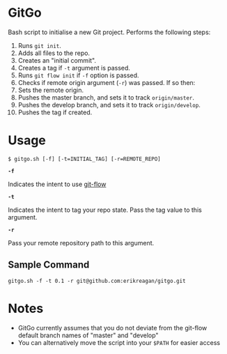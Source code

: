 # GitGo #

Bash script to initialise a new Git project. Performs the following steps:

1. Runs `git init`.
2. Adds all files to the repo.
3. Creates an "initial commit".
4. Creates a tag if `-t` argument is passed.
5. Runs `git flow init` if `-f` option is passed.
6. Checks if remote origin argument (`-r`) was passed. If so then:
7. Sets the remote origin.
8. Pushes the master branch, and sets it to track `origin/master`.
9. Pushes the develop branch, and sets it to track `origin/develop`.
10. Pushes the tag if created.


# Usage #

`$ gitgo.sh [-f] [-t=INITIAL_TAG] [-r=REMOTE_REPO]`

**`-f`**

Indicates the intent to use [git-flow](https://github.com/nvie/gitflow)

**`-t`**

Indicates the intent to tag your repo state. Pass the tag value to this argument.

**`-r`**

Pass your remote repository path to this argument.

Sample Command
--------------

`gitgo.sh -f -t 0.1 -r git@github.com:erikreagan/gitgo.git`


# Notes #

* GitGo currently assumes that you do not deviate from the git-flow default branch names of "master" and "develop"
* You can alternatively move the script into your `$PATH` for easier access